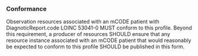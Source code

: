 ### Conformance

Observation resources associated with an mCODE patient with DiagnoticReport.code LOINC 53041-0 MUST conform to this profile. Beyond this requirement, a producer of resources SHOULD ensure that any resource instance associated with an mCODE patient that would reasonably be expected to conform to this profile SHOULD be published in this form.
